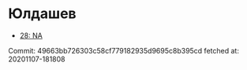 # Юлдашев
- [28: NA](28.md)

Commit: 49663bb726303c58cf779182935d9695c8b395cd
 fetched at: 20201107-181808
